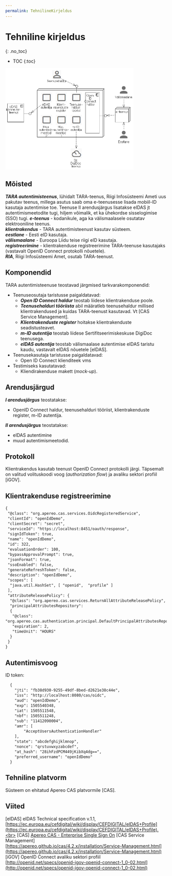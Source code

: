```yaml
---
permalink: TehnilineKirjeldus
---
```


# Tehniline kirjeldus
{: .no_toc}

- TOC
{:toc}

<img src='img/TEGELIK.PNG' style='width: 400px;'>

## Mõisted

***TARA autentimisteenus***, lühidalt TARA-teenus, Riigi Infosüsteemi Ameti uus pakutav teenus, millega asutus saab oma e-teenusesse lisada mobiil-ID kasutaja autentimise toe. Teenuse II arendusjärgus lisatakse eIDAS jt autentimismeetodite tugi, hiljem võimalik, et ka ühekordse sisselogimise (SSO) tugi.
***e-teenus*** - kodanikule, aga ka välismaalasele osutatav elektrooniline teenus.<br>
***klientrakendus*** - TARA autentimisteenust kasutav süsteem.<br>
***eestlane*** - Eesti eID kasutaja.<br>
***välismaalane*** -  Euroopa Liidu teise riigi eID kasutaja.<br>
***registreerimine*** - klientrakenduse registreerimine TARA-teenuse kasutajaks (vastavalt OpenID Connect protokolli nõuetele).<br>
***RIA***, Riigi Infosüsteemi Amet, osutab TARA-teenust.

## Komponendid

TARA autentimisteenuse teostavad järgmised tarkvarakomponendid:
- Teenuseosutaja taristusse paigaldatavad:
  - ***Open ID Connect haldur*** teostab liidese klientrakenduse poole.
  - ***Teenusehalduri tööriista*** abil määratleb teenusehaldur millised klientrakendused ja kuidas TARA-teenust kasutavad. Vt [CAS Service Management].
  - ***Klientrakenduste register*** hoitakse klientrakenduste seadistusteavet.
  - ***m-ID autentija*** teostab liidese Sertifitseerimiskeskuse DigiDoc teenusega.
  - ***eIDAS autentija*** teostab välismaalase autentimise eIDAS taristu kaudu, vastavalt eIDAS nõuetele [eIDAS].
- Teenusekasutaja taristusse paigaldatavad:
  - Open ID Connect klienditeek vms  
- Testimiseks kasutatavad:
  - Kliendirakenduse makett (_mock-up_).

## Arendusjärgud

***I arendusjärgus*** teostatakse:
- OpenID Connect haldur, teenusehalduri tööriist, klientrakenduste register, m-ID autentija.

***II arendusjärgus*** teostatakse:
- eIDAS autentimine
- muud autentimismeetodid.

## Protokoll

Klientrakendus kasutab teenust OpenID Connect protokolli järgi. Täpsemalt on valitud volituskoodi voog (_authorization flow_) ja avaliku sektori profiil [iGOV].

## Klientrakenduse registreerimine

````
{
 "@class": "org.apereo.cas.services.OidcRegisteredService",
 "clientId": "openIdDemo",
 "clientSecret": "secret",
 "serviceId": "https://localhost:8451/oauth/response",
 "signIdToken": true,
 "name": "openIdDemo",
 "id": 322,
 "evaluationOrder": 100,
 "bypassApprovalPrompt": true,
 "jsonFormat": true,
 "ssoEnabled": false,
 "generateRefreshToken": false,
 "description": "openIdDemo",
 "scopes": [
  "java.util.HashSet", [ "openid",  "profile" ]
 ],
 "attributeReleasePolicy": {
  "@class": "org.apereo.cas.services.ReturnAllAttributeReleasePolicy",
  "principalAttributesRepository":
  {
   "@class": "org.apereo.cas.authentication.principal.DefaultPrincipalAttributesRepository",
   "expiration": 2,
   "timeUnit": "HOURS"
  }
 }
}
````

## Autentimisvoog

ID token:

````
  {
    "jti": "fb38d930-9255-49df-8bed-d2621e38c44e",
    "iss": "http://localhost:8080/cas/oidc",
    "aud": "openIdDemo",
    "exp": 1505540348,
    "iat": 1505511548,
    "nbf": 1505511248,
    "sub": "11412090004",
    "amr": [
        "AcceptUsersAuthenticationHandler"
    ],
    "state": "abcdefghijklmnop",
    "nonce": "qrstuvwxyzabcdef",
    "at_hash": "28ihFzdPCM449jKibXq4dg==",
    "preferred_username": "openIdDemo"
  }
````

## Tehniline platvorm

Süsteem on ehitatud Apereo CAS platvormile [CAS].

## Viited

[eIDAS] eIDAS Technical specification v.1.1, [https://ec.europa.eu/cefdigital/wiki/display/CEFDIGITAL/eIDAS+Profile](https://ec.europa.eu/cefdigital/wiki/display/CEFDIGITAL/eIDAS+Profile).<br>
[CAS] [Apereo CAS - Enterprise Single Sign On](https://github.com/apereo/cas)
[CAS Service Management]<br>[https://apereo.github.io/cas/4.2.x/installation/Service-Management.html](https://apereo.github.io/cas/4.2.x/installation/Service-Management.html)<br>
[iGOV] OpenID Connect avaliku sektori profiil [http://openid.net/specs/openid-igov-openid-connect-1_0-02.html](http://openid.net/specs/openid-igov-openid-connect-1_0-02.html)

 